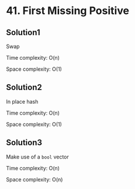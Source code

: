 # 41. First Missing Positive

## Solution1
Swap

Time complexity: O(n)

Space complexity: O(1)

## Solution2
In place hash

Time complexity: O(n)

Space complexity: O(1)

## Solution3
Make use of a ```bool``` vector

Time complexity: O(n)

Space complexity: O(n)
